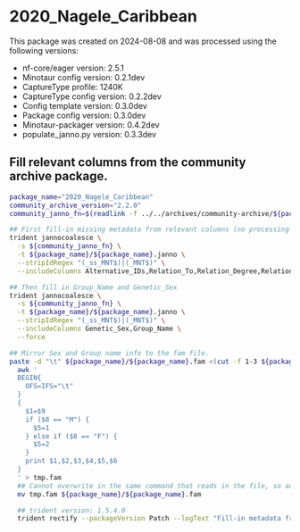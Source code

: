 # 2020_Nagele_Caribbean
This package was created on 2024-08-08 and was processed using the following versions:
 - nf-core/eager version:  2.5.1
 - Minotaur config version: 0.2.1dev
 - CaptureType profile: 1240K
 - CaptureType config version: 0.2.2dev
 - Config template version: 0.3.0dev
 - Package config version: 0.3.0dev
 - Minotaur-packager version: 0.4.2dev
 - populate_janno.py version: 0.3.3dev

## Fill relevant columns from the community archive package.

```bash
package_name="2020_Nagele_Caribbean"
community_archive_version="2.2.0"
community_janno_fn=$(readlink -f ../../archives/community-archive/${package_name}-${community_archive_version}/*.janno)

## First fill-in missing metadata from relevant columns (no processing-based info).
trident jannocoalesce \
  -s ${community_janno_fn} \
  -t ${package_name}/${package_name}.janno \
  --stripIdRegex "(_ss_MNT$)|(_MNT$)" \
  --includeColumns Alternative_IDs,Relation_To,Relation_Degree,Relation_Type,Relation_Note,Collection_ID,Country,Country_ISO,Location,Site,Latitude,Longitude,Date_Type,Date_C14_Labnr,Date_C14_Uncal_BP,Date_C14_Uncal_BP_Err,Date_BC_AD_Start,Date_BC_AD_Median,Date_BC_AD_Stop,Date_Note,MT_Haplogroup,Y_Haplogroup,Source_Tissue,Primary_Contact,Note,Keywords

## Then fill in Group_Name and Genetic_Sex
trident jannocoalesce \
  -s ${community_janno_fn} \
  -t ${package_name}/${package_name}.janno \
  --stripIdRegex "(_ss_MNT$)|(_MNT$)" \
  --includeColumns Genetic_Sex,Group_Name \
  --force

## Mirror Sex and Group name info to the fam file.
paste -d "\t" ${package_name}/${package_name}.fam <(cut -f 1-3 ${package_name}/${package_name}.janno |tail -n +2) | \
  awk '
  BEGIN{
    OFS=IFS="\t"
  }
  {
    $1=$9
    if ($8 == "M") {
      $5=1
    } else if ($8 == "F") {
      $5=2
    }
    print $1,$2,$3,$4,$5,$6
  }
  ' > tmp.fam
  ## Cannot overwrite in the same command that reads in the file, so an extra mv is needed.
  mv tmp.fam ${package_name}/${package_name}.fam

  ## trident version: 1.5.4.0
  trident rectify --packageVersion Patch --logText "Fill-in metadata from community-archive: ${package_name}-${community_archive_version}" --checksumAll -d ${package_name}
```
